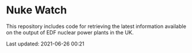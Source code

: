 # Nuke Watch

This repository includes code for retrieving the latest information available on the output of EDF nuclear power plants in the UK.

Last updated: 2021-06-26 00:21